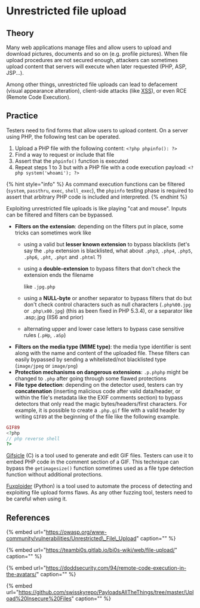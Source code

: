 # Unrestricted file upload

## Theory

Many web applications manage files and allow users to upload and download pictures, documents and so on \(e.g. profile pictures\). When file upload procedures are not secured enough, attackers can sometimes upload content that servers will execute when later requested \(PHP, ASP, JSP...\).

Among other things, unrestricted file uploads can lead to defacement \(visual appearance alteration\), client-side attacks \(like [XSS](xss-cross-site-scripting.md)\), or even RCE \(Remote Code Execution\).

## Practice

Testers need to find forms that allow users to upload content. On a server using PHP, the following test can be operated.

1. Upload a PHP file with the following content: `<?php phpinfo(): ?>`
2. Find a way to request or include that file
3. Assert that the `phpinfo()` function is executed
4. Repeat steps 1 to 3 but with a PHP file with a code execution payload: `<?php system('whoami'); ?>`

{% hint style="info" %}
As command execution functions can be filtered \(`system`, `passthru`, `exec`, `shell_exec`\), the `phpinfo` testing phase is required to assert that arbitrary PHP code is included and interpreted.
{% endhint %}

Exploiting unrestricted file uploads is like playing "cat and mouse". Inputs can be filtered and filters can be bypassed.

* **Filters on the extension**: depending on the filters put in place, some tricks can sometimes work like
  * using a valid but **lesser known extension** to bypass blacklists \(let's say the `.php` extension is blacklisted, what about `.php3`, `.php4`, `.php5`, `.php6`, `.pht`, `.phpt` and `.phtml` ?\)
  * using a **double-extension** to bypass filters that don't check the extension ends the filename

    like `.jpg.php`

  * using a **NULL-byte** or another separator to bypass filters that do but don't check control characters such as null characters \(`.php%00.jpg` or `.php\x00.jpg`\) \(this as been fixed in PHP 5.3.4\), or a separator like .asp;.jpg \(IIS6 and prior\)
  * alternating upper and lower case letters to bypass case sensitive rules \(`.pHp`, `.aSp`\)
* **Filters on the media type \(MIME type\)**: the media type identifier is sent along with the name and content of the uploaded file. These filters can easily bypassed by sending a whitelisted/not blacklisted type \(`image/jpeg` or `image/png`\)
* **Protection mechanisms on dangerous extensions**: `.p.phphp` might be changed to `.php` after going through some flawed protections
* **File type detection**: depending on the detector used, testers can try **concatenation** \(inserting malicious code after valid data/header, or within the file's metadata like the EXIF comments section\) to bypass detectors that only read the magic bytes/headers/first characters. For example, it is possible to create a `.php.gif` file with a valid header by writing `GIF89` at the beginning of the file like the following example.

```php
GIF89
<?php
// php reverse shell
?>
```

[Gifsicle](https://github.com/kohler/gifsicle) \(C\) is a tool used to generate and edit GIF files. Testers can use it to embed PHP code in the comment section of a GIF. This technique can bypass the `getimagesize()` function sometimes used as a file type detection function without additional protections.

[Fuxploider](https://github.com/almandin/fuxploider) \(Python\) is a tool used to automate the process of detecting and exploiting file upload forms flaws. As any other fuzzing tool, testers need to be careful when using it.

## References

{% embed url="https://owasp.org/www-community/vulnerabilities/Unrestricted\_File\_Upload" caption="" %}

{% embed url="https://teambi0s.gitlab.io/bi0s-wiki/web/file-upload/" caption="" %}

{% embed url="https://doddsecurity.com/94/remote-code-execution-in-the-avatars/" caption="" %}

{% embed url="https://github.com/swisskyrepo/PayloadsAllTheThings/tree/master/Upload%20Insecure%20Files" caption="" %}

